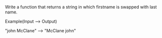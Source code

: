Write a function that returns a string in which firstname is swapped with last name.

Example(Input --> Output)

"john McClane" --> "McClane john"